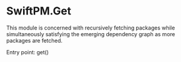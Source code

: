 SwiftPM.Get
===========

This module is concerned with recursively fetching packages while
simultaneously satisfying the emerging dependency graph as more
packages are fetched.

Entry point: get()
